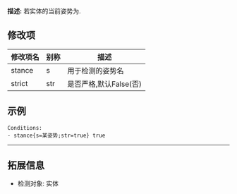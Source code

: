 **描述:** 若实体的当前姿势为.

修改项
---

| 修改项名  | 别称           | 描述                      |
| --------- | -------------- | ------------------------- |
| stance| s | 用于检测的姿势名 |
| strict| str | 是否严格,默认False(否) |

示例
---

```
Conditions:
- stance{s=某姿势;str=true} true
```

---

拓展信息
---

- 检测对象: 实体